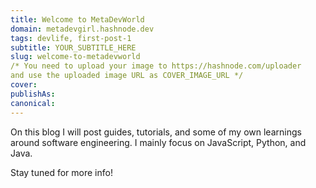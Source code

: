```yaml
---
title: Welcome to MetaDevWorld
domain: metadevgirl.hashnode.dev
tags: devlife, first-post-1
subtitle: YOUR_SUBTITLE_HERE
slug: welcome-to-metadevworld
/* You need to upload your image to https://hashnode.com/uploader 
and use the uploaded image URL as COVER_IMAGE_URL */ 
cover: 
publishAs: 
canonical:  
---
```

On this blog I will post guides, tutorials, and some of my own learnings around software engineering. I mainly focus on JavaScript, Python, and Java.

Stay tuned for more info!